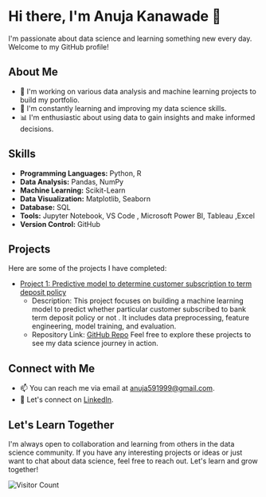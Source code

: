 # Hi there, I'm Anuja Kanawade 👋
I'm passionate about data science and learning something new every day. Welcome to my GitHub profile!

## About Me

- 💼 I'm working on various data analysis and machine learning projects to build my portfolio.
- 🌱 I'm constantly learning and improving my data science skills.
- 📊 I'm enthusiastic about using data to gain insights and make informed decisions.

## Skills

- **Programming Languages:** Python, R
- **Data Analysis:** Pandas, NumPy
- **Machine Learning:** Scikit-Learn
- **Data Visualization:** Matplotlib, Seaborn 
- **Database:** SQL
- **Tools:** Jupyter Notebook, VS Code , Microsoft Power BI, Tableau ,Excel
- **Version Control:** GitHub

## Projects

Here are some of the projects I have completed:
- [Project 1: Predictive model to determine customer subscription to term deposit policy](https://github.com/iamanuja/Bank-Telemarketing-Success)
  - Description: This project focuses on building a machine learning model to predict whether particular customer subscribed to bank term deposit policy or not . It includes data preprocessing, feature engineering, model training, and evaluation.
  - Repository Link: [GitHub Repo](https://github.com/iamanuja/Bank-Telemarketing-Success)
Feel free to explore these projects to see my data science journey in action.

## Connect with Me

- 📫 You can reach me via email at [anuja591999@gmail.com](mailto:anuja591999@gmail.com).
- 💬 Let's connect on [LinkedIn](https://www.linkedin.com/in/anuja-kanawade).

## Let's Learn Together

I'm always open to collaboration and learning from others in the data science community. If you have any interesting projects or ideas or just want to chat about data science, feel free to reach out. Let's learn and grow together!

![Visitor Count](https://profile-counter.glitch.me/yourgithubprofile/count.svg)
